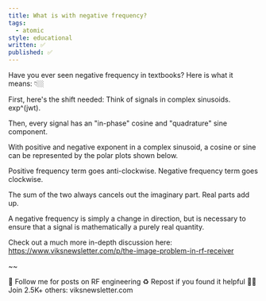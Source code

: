 ```yaml
---
title: What is with negative frequency?
tags:
  - atomic
style: educational
written: ✅
published: ✅
---
```

Have you ever seen negative frequency in textbooks? Here is what it means: 👇🏼

First, here's the shift needed: Think of signals in complex sinusoids. exp^(jwt).

Then, every signal has an "in-phase" cosine and "quadrature" sine component.

With positive and negative exponent in a complex sinusoid, a cosine or sine can be represented by the polar plots shown below.

Positive frequency term goes anti-clockwise.
Negative frequency term goes clockwise.

The sum of the two always cancels out the imaginary part. Real parts add up.

A negative frequency is simply a change in direction, but is necessary to ensure that a signal is mathematically a purely real quantity.

Check out a much more in-depth discussion here:
https://www.viksnewsletter.com/p/the-image-problem-in-rf-receiver

~~

🔔 Follow me for posts on RF engineering
♻️ Repost if you found it helpful
✍🏼 Join 2.5K+ others: viksnewsletter.com